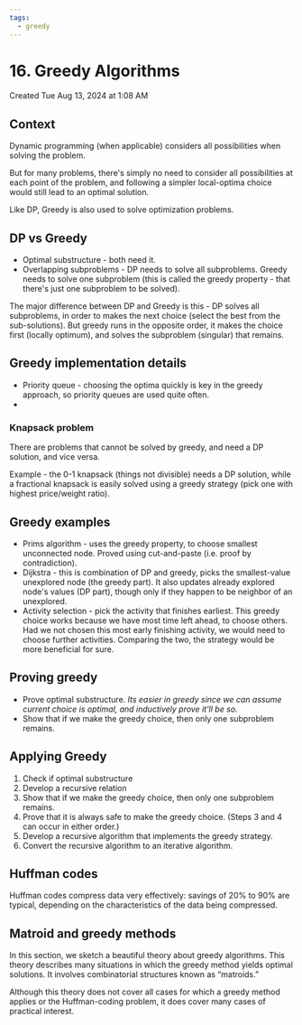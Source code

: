 ```yaml
---
tags:
  - greedy
---
```

# 16. Greedy Algorithms
Created Tue Aug 13, 2024 at 1:08 AM

## Context
Dynamic programming (when applicable) considers all possibilities when solving the problem.

But for many problems, there's simply no need to consider all possibilities at each point of the problem, and following a simpler local-optima choice would still lead to an optimal solution.

Like DP, Greedy is also used to solve optimization problems.

## DP vs Greedy
- Optimal substructure - both need it.
- Overlapping subproblems - DP needs to solve all subproblems. Greedy needs to solve one subproblem (this is called the greedy property - that there's just one subproblem to be solved).

The major difference between DP and Greedy is this - DP solves all subproblems, in order to makes the next choice (select the best from the sub-solutions). But greedy runs in the opposite order, it makes the choice first (locally optimum), and solves the subproblem (singular) that remains.


## Greedy implementation details
- Priority queue - choosing the optima quickly is key in the greedy approach, so priority queues are used quite often.
- 

### Knapsack problem
There are problems that cannot be solved by greedy, and need a DP solution, and vice versa.

Example - the 0-1 knapsack (things not divisible) needs a DP solution, while a fractional knapsack is easily solved using a greedy strategy (pick one with highest price/weight ratio).

## Greedy examples
- Prims algorithm - uses the greedy property, to choose smallest unconnected node. Proved using cut-and-paste (i.e. proof by contradiction).
- Dijkstra - this is combination of DP and greedy, picks the smallest-value unexplored node (the greedy part). It also updates already explored node's values (DP part), though only if they happen to be neighbor of an unexplored.
- Activity selection - pick the activity that finishes earliest. This greedy choice works because we have most time left ahead, to choose others. Had we not chosen this most early finishing activity, we would need to choose further activities. Comparing the two, the strategy would be more beneficial for sure.

## Proving greedy
- Prove optimal substructure. *Its easier in greedy since we can assume current choice is optimal, and inductively prove it'll be so.*
- Show that if we make the greedy choice, then only one subproblem remains.


## Applying Greedy
1. Check if optimal substructure
2. Develop a recursive relation
3. Show that if we make the greedy choice, then only one subproblem remains.
4. Prove that it is always safe to make the greedy choice. (Steps 3 and 4 can occur in either order.)
5. Develop a recursive algorithm that implements the greedy strategy.
6.  Convert the recursive algorithm to an iterative algorithm.


## Huffman codes
Huffman codes compress data very effectively: savings of 20% to 90% are typical, depending on the characteristics of the data being compressed.


## Matroid and greedy methods
In this section, we sketch a beautiful theory about greedy algorithms. This theory describes many situations in which the greedy method yields optimal solutions. It involves combinatorial structures known as “matroids.”

Although this theory does not cover all cases for which a greedy method applies or the Huffman-coding problem, it does cover many cases of practical interest.